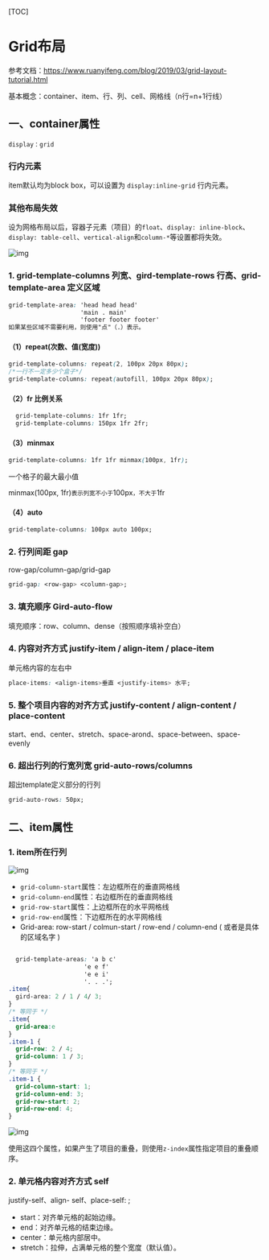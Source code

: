 [TOC]

# Grid布局

参考文档：https://www.ruanyifeng.com/blog/2019/03/grid-layout-tutorial.html

基本概念：container、item、行、列、cell、网格线（n行=n+1行线）

## 一、container属性

`display：grid`

### 行内元素

item默认均为block box，可以设置为 `display:inline-grid` 行内元素。

### 其他布局失效

设为网格布局以后，容器子元素（项目）的`float`、`display: inline-block`、`display: table-cell`、`vertical-align`和`column-*`等设置都将失效。

![img](https://www.wangbase.com/blogimg/asset/201903/bg2019032505.png)

### 1. grid-template-columns 列宽、gird-template-rows 行高、grid-template-area 定义区域

```css
grid-template-area: 'head head head'
                    'main . main'
                    'footer footer footer'
如果某些区域不需要利用，则使用"点"（.）表示。
```



#### （1）repeat(次数、值(宽度))

```css
grid-template-columns: repeat(2, 100px 20px 80px);
/*一行不一定多少个盒子*/
grid-template-columns: repeat(autofill, 100px 20px 80px);
```

#### （2）fr 比例关系

```css
  grid-template-columns: 1fr 1fr;
  grid-template-columns: 150px 1fr 2fr;
```

#### （3）minmax

```css
grid-template-columns: 1fr 1fr minmax(100px, 1fr);
```

一个格子的最大最小值

minmax(100px, 1fr)`表示列宽不小于`100px`，不大于`1fr

#### （4）auto

```css
grid-template-columns: 100px auto 100px;
```

### 2. 行列间距 gap

row-gap/column-gap/grid-gap

```css
grid-gap: <row-gap> <column-gap>;
```

### 3. 填充顺序 Gird-auto-flow

填充顺序：row、column、dense（按照顺序填补空白）

### 4. 内容对齐方式  justify-item / align-item / place-item

单元格内容的左右中

```css
place-items: <align-items>垂直 <justify-items> 水平;
```

### 5.  整个项目内容的对齐方式 justify-content / align-content / place-content

start、end、center、stretch、space-arond、space-between、space-evenly

### 6. 超出行列的行宽列宽 grid-auto-rows/columns

超出template定义部分的行列

```css
grid-auto-rows: 50px; 
```

## 二、item属性

### 1. item所在行列

![img](https://www.wangbase.com/blogimg/asset/201903/1_bg2019032503.png)

- `grid-column-start`属性：左边框所在的垂直网格线
- `grid-column-end`属性：右边框所在的垂直网格线
- `grid-row-start`属性：上边框所在的水平网格线
- `grid-row-end`属性：下边框所在的水平网格线
-  Grid-area: row-start / colmun-start / row-end / column-end ( 或者是具体的区域名字 )

 ```css
 
   grid-template-areas: 'a b c'
                      'e e f'
                      'e e i'
                      '. . .';
 .item{
   gird-area: 2 / 1 / 4/ 3;
 }
 /* 等同于 */
 .item{
   grid-area:e
 }
 .item-1 {
   grid-row: 2 / 4;
   grid-column: 1 / 3;
 }
 /* 等同于 */
 .item-1 {
   grid-column-start: 1;
   grid-column-end: 3;
   grid-row-start: 2;
   grid-row-end: 4;
 }
 ```

![img](https://www.wangbase.com/blogimg/asset/201903/bg2019032527.png)

使用这四个属性，如果产生了项目的重叠，则使用`z-index`属性指定项目的重叠顺序。



### 2. 单元格内容对齐方式 self

justify-self、align- self、place-self: <align-self> <justify-self>;

- start：对齐单元格的起始边缘。
- end：对齐单元格的结束边缘。
- center：单元格内部居中。
- stretch：拉伸，占满单元格的整个宽度（默认值）。